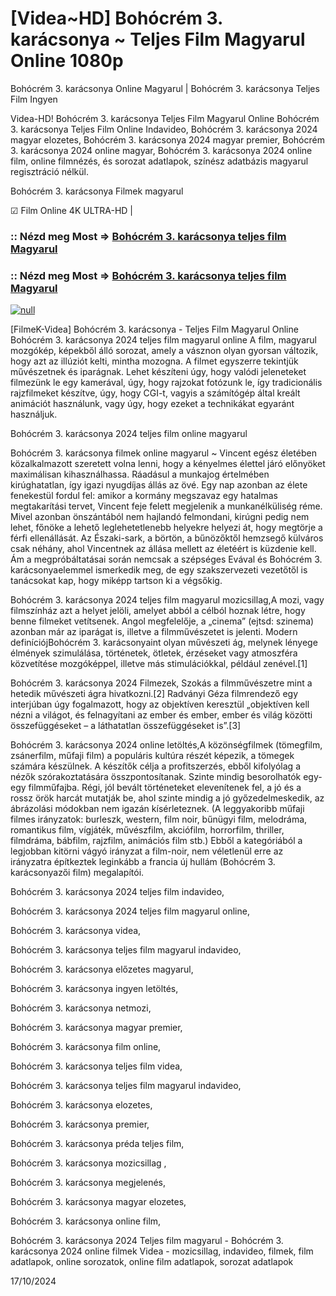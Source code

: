 # [Videa~HD] Bohócrém 3. karácsonya ~ Teljes Film Magyarul Online 1080p

Bohócrém 3. karácsonya Online Magyarul | Bohócrém 3. karácsonya Teljes Film Ingyen

Videa-HD! Bohócrém 3. karácsonya Teljes Film Magyarul Online Bohócrém 3. karácsonya Teljes Film Online Indavideo, Bohócrém 3. karácsonya 2024 magyar elozetes, Bohócrém 3. karácsonya 2024 magyar premier, Bohócrém 3. karácsonya 2024 online magyar, Bohócrém 3. karácsonya 2024 online film, online filmnézés, és sorozat adatlapok, színész adatbázis magyarul regisztráció nélkül.

Bohócrém 3. karácsonya Filmek magyarul

☑ Film Online 4K ULTRA-HD |

### :: Nézd meg Most => [Bohócrém 3. karácsonya teljes film Magyarul](https://t.co/hAtVypqlBX)

### :: Nézd meg Most => [Bohócrém 3. karácsonya teljes film Magyarul](https://t.co/hAtVypqlBX)

[![null](https://static.wixstatic.com/media/855a25_043b5abeb4ae4d35ac003198e7fe56ed~mv2.gif)](https://t.co/hAtVypqlBX)

[FilmeK-Videa] Bohócrém 3. karácsonya - Teljes Film Magyarul Online Bohócrém 3. karácsonya 2024 teljes film magyarul online A film, magyarul mozgókép, képekből álló sorozat, amely a vásznon olyan gyorsan változik, hogy azt az illúziót kelti, mintha mozogna. A filmet egyszerre tekintjük művészetnek és iparágnak. Lehet készíteni úgy, hogy valódi jeleneteket filmezünk le egy kamerával, úgy, hogy rajzokat fotózunk le, így tradicionális rajzfilmeket készítve, úgy, hogy CGI-t, vagyis a számítógép által kreált animációt használunk, vagy úgy, hogy ezeket a technikákat egyaránt használjuk.

Bohócrém 3. karácsonya 2024 teljes film online magyarul

Bohócrém 3. karácsonya filmek online magyarul ~ Vincent egész életében közalkalmazott szeretett volna lenni, hogy a kényelmes élettel járó előnyöket maximálisan kihasználhassa. Ráadásul a munkajog értelmében kirúghatatlan, így igazi nyugdíjas állás az övé. Egy nap azonban az élete fenekestül fordul fel: amikor a kormány megszavaz egy hatalmas megtakarítási tervet, Vincent feje felett megjelenik a munkanélküliség réme. Mivel azonban önszántából nem hajlandó felmondani, kirúgni pedig nem lehet, főnöke a lehető leglehetetlenebb helyekre helyezi át, hogy megtörje a férfi ellenállását. Az Északi-sark, a börtön, a bűnözőktől hemzsegő külváros csak néhány, ahol Vincentnek az állása mellett az életéért is küzdenie kell. Ám a megpróbáltatásai során nemcsak a szépséges Evával és Bohócrém 3. karácsonyaelemmel ismerkedik meg, de egy szakszervezeti vezetőtől is tanácsokat kap, hogy miképp tartson ki a végsőkig.

Bohócrém 3. karácsonya 2024 teljes film magyarul mozicsillag,A mozi, vagy filmszínház azt a helyet jelöli, amelyet abból a célból hoznak létre, hogy benne filmeket vetítsenek. Angol megfelelője, a „cinema” (ejtsd: szinema) azonban már az iparágat is, illetve a filmművészetet is jelenti. Modern definíciójBohócrém 3. karácsonyaint olyan művészeti ág, melynek lényege élmények szimulálása, történetek, ötletek, érzéseket vagy atmoszféra közvetítése mozgóképpel, illetve más stimulációkkal, például zenével.[1]

Bohócrém 3. karácsonya 2024 Filmezek, Szokás a filmművészetre mint a hetedik művészeti ágra hivatkozni.[2] Radványi Géza filmrendező egy interjúban úgy fogalmazott, hogy az objektíven keresztül „objektíven kell nézni a világot, és felnagyítani az ember és ember, ember és világ közötti összefüggéseket – a láthatatlan összefüggéseket is”.[3]

Bohócrém 3. karácsonya 2024 online letöltés,A közönségfilmek (tömegfilm, zsánerfilm, műfaji film) a populáris kultúra részét képezik, a tömegek számára készülnek. A készítők célja a profitszerzés, ebből kifolyólag a nézők szórakoztatására összpontosítanak. Szinte mindig besorolhatók egy-egy filmműfajba. Régi, jól bevált történeteket elevenítenek fel, a jó és a rossz örök harcát mutatják be, ahol szinte mindig a jó győzedelmeskedik, az ábrázolási módokban nem igazán kísérleteznek. (A leggyakoribb műfaji filmes irányzatok: burleszk, western, film noir, bűnügyi film, melodráma, romantikus film, vígjáték, művészfilm, akciófilm, horrorfilm, thriller, filmdráma, bábfilm, rajzfilm, animációs film stb.) Ebből a kategóriából a legjobban kitörni vágyó irányzat a film-noir, nem véletlenül erre az irányzatra építkeztek leginkább a francia új hullám (Bohócrém 3. karácsonyazői film) megalapítói.

Bohócrém 3. karácsonya 2024 teljes film indavideo,

Bohócrém 3. karácsonya 2024 teljes film magyarul online,

Bohócrém 3. karácsonya videa,

Bohócrém 3. karácsonya teljes film magyarul indavideo,

Bohócrém 3. karácsonya előzetes magyarul,

Bohócrém 3. karácsonya ingyen letöltés,

Bohócrém 3. karácsonya netmozi,

Bohócrém 3. karácsonya magyar premier,

Bohócrém 3. karácsonya film online,

Bohócrém 3. karácsonya teljes film videa,

Bohócrém 3. karácsonya teljes film magyarul indavideo,

Bohócrém 3. karácsonya elozetes,

Bohócrém 3. karácsonya premier,

Bohócrém 3. karácsonya préda teljes film,

Bohócrém 3. karácsonya mozicsillag ,

Bohócrém 3. karácsonya megjelenés,

Bohócrém 3. karácsonya magyar elozetes,

Bohócrém 3. karácsonya online film,

Bohócrém 3. karácsonya 2024 Teljes film magyarul - Bohócrém 3. karácsonya 2024 online filmek Videa - mozicsillag, indavideo, filmek, film adatlapok, online sorozatok, online film adatlapok, sorozat adatlapok

17/10/2024
